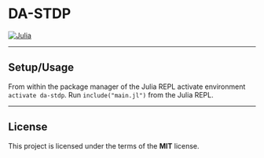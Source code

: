 DA-STDP
============
[![Julia](Julia)](1.4) 


---

## Setup/Usage
From within the package manager of the Julia REPL activate environment `activate da-stdp`.
Run `include("main.jl")` from the Julia REPL.

---

## License

This project is licensed under the terms of the **MIT** license.
